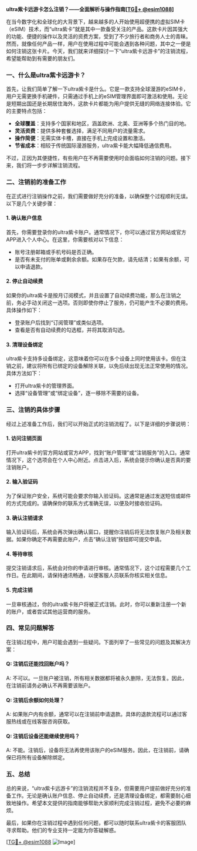 **ultra紫卡远游卡怎么注销？——全面解析与操作指南[[TG💪+ @esim1088](https://t.me/s/esim1088)]**

在当今数字化和全球化的大背景下，越来越多的人开始使用超便携的虚拟SIM卡（eSIM）技术，而“ultra紫卡”就是其中一款备受关注的产品。这款卡片因其强大的功能、便捷的操作以及灵活的资费方案，受到了不少旅行者和商务人士的青睐。然而，就像任何产品一样，用户在使用过程中可能会遇到各种问题，其中之一便是如何注销这张卡片。今天，我们就来详细探讨一下“ultra紫卡远游卡”的注销流程，希望能帮助到有需要的朋友们。

### 一、什么是ultra紫卡远游卡？

首先，让我们简单了解一下ultra紫卡是什么。它是一款支持全球漫游的eSIM卡，用户无需更换手机硬件，只需通过手机上的eSIM管理界面即可激活和使用。无论是短期出国还是长期居住海外，这款卡片都能为用户提供无缝的网络连接体验。它的主要特点包括：

- **全球覆盖**：支持多个国家和地区，涵盖欧洲、北美、亚洲等多个热门目的地。
- **灵活资费**：提供多种套餐选择，满足不同用户的流量需求。
- **操作简便**：无需实体卡槽，直接在手机上完成设置和激活。
- **节省成本**：相较于传统国际漫游服务，ultra紫卡能大幅降低通信费用。

不过，正因为其便捷性，有些用户在不再需要使用时会面临如何注销的问题。接下来，我们将一步步详解注销流程。

### 二、注销前的准备工作

在正式进行注销操作之前，我们需要做好充分的准备，以确保整个过程顺利无误。以下是几个关键步骤：

#### 1. 确认账户信息
首先，你需要登录你的ultra紫卡账户。通常情况下，你可以通过官方网站或官方APP进入个人中心。在这里，你需要核对以下信息：
- 账号注册邮箱或手机号码是否正确。
- 是否有未支付的账单或剩余余额。如果存在欠款，请先结清；如果有余额，可以申请退款。

#### 2. 停止自动续费
如果你的ultra紫卡是按月订阅模式，并且设置了自动续费功能，那么在注销之前，务必手动关闭这一选项。否则即使你停止了服务，仍可能产生不必要的费用。具体操作如下：
- 登录账户后找到“订阅管理”或类似选项。
- 查看是否有自动续费的勾选框，并将其取消勾选。

#### 3. 清理设备绑定
ultra紫卡支持多设备绑定，这意味着你可以在多个设备上同时使用该卡。但在注销之前，建议将所有已绑定的设备解除关联，以免后续出现无法正常使用的情况。具体方法如下：
- 打开ultra紫卡的管理界面。
- 选择“设备管理”或“绑定设备”，逐一移除不需要的设备。

### 三、注销的具体步骤

经过上述准备工作后，我们可以开始正式的注销流程了。以下是详细的步骤说明：

#### 1. 访问注销页面
打开ultra紫卡的官方网站或官方APP，找到“账户管理”或“注销服务”的入口。通常情况下，这个选项会在个人中心附近。点击进入后，系统会提示你确认是否真的要注销账户。

#### 2. 输入验证码
为了保证账户安全，系统可能会要求你输入验证码。这通常是通过发送短信或邮件的方式完成的。请确保你的联系方式准确无误，以便及时接收验证码。

#### 3. 确认注销请求
输入验证码后，系统会再次弹出确认窗口，提醒你注销后将无法恢复账户及相关数据。如果你确定不再需要此账户，点击“确认注销”按钮即可提交申请。

#### 4. 等待审核
提交注销请求后，系统会对你的申请进行审核。通常情况下，这个过程需要几个工作日。在此期间，请保持通讯畅通，以便客服人员联系你核实相关信息。

#### 5. 完成注销
一旦审核通过，你的ultra紫卡账户将被正式注销。此时，你可以重新注册一个新的账户，或者尝试其他运营商的服务。

### 四、常见问题解答

在注销过程中，用户可能会遇到一些疑问。下面列举了一些常见的问题及其解决方案：

#### Q: 注销后还能找回账户吗？
A: 不可以。一旦账户被注销，所有相关数据都将被永久删除，无法恢复。因此，在注销前请务必确认不再需要该账户。

#### Q: 注销后余额如何处理？
A: 如果账户内有余额，通常可以在注销前申请退款。具体的退款流程可以通过客服热线或在线客服咨询获取。

#### Q: 注销后设备还能继续使用吗？
A: 不能。注销后，设备将无法再使用该账户的eSIM服务。因此，在注销前，请确保已将所有设备解除绑定。

### 五、总结

总的来说，“ultra紫卡远游卡”的注销流程并不复杂，但需要用户提前做好充分的准备工作。无论是确认账户信息、停止自动续费，还是清理设备绑定，都需要耐心细致地操作。希望本文提供的指南能够帮助大家顺利完成注销过程，避免不必要的麻烦。

最后，如果你在注销过程中遇到任何问题，都可以随时联系ultra紫卡的客服团队寻求帮助。他们的专业支持一定能为你答疑解惑。

[[TG💪+ @esim1088](https://t.me/s/esim1088) ![Image](https://i.postimg.cc/4NQfJmqS/Snipaste-2025-05-13-00-14-12.png)]